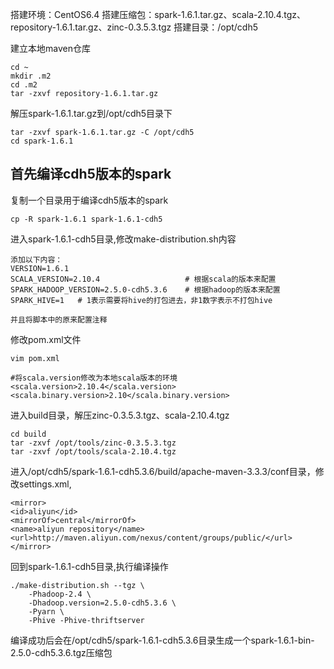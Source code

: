 搭建环境：CentOS6.4
搭建压缩包：spark-1.6.1.tar.gz、scala-2.10.4.tgz、repository-1.6.1.tar.gz、zinc-0.3.5.3.tgz
搭建目录：/opt/cdh5

建立本地maven仓库
```
cd ~
mkdir .m2
cd .m2
tar -zxvf repository-1.6.1.tar.gz
```

解压spark-1.6.1.tar.gz到/opt/cdh5目录下
```
tar -zxvf spark-1.6.1.tar.gz -C /opt/cdh5
cd spark-1.6.1
```

## 首先编译cdh5版本的spark
复制一个目录用于编译cdh5版本的spark
```
cp -R spark-1.6.1 spark-1.6.1-cdh5
```

进入spark-1.6.1-cdh5目录,修改make-distribution.sh内容
```
添加以下内容：
VERSION=1.6.1
SCALA_VERSION=2.10.4                   # 根据scala的版本来配置
SPARK_HADOOP_VERSION=2.5.0-cdh5.3.6    # 根据hadoop的版本来配置
SPARK_HIVE=1   # 1表示需要将hive的打包进去，非1数字表示不打包hive

并且将脚本中的原来配置注释
```

修改pom.xml文件
```
vim pom.xml

#将scala.version修改为本地scala版本的环境
<scala.version>2.10.4</scala.version>
<scala.binary.version>2.10</scala.binary.version>
```

进入build目录，解压zinc-0.3.5.3.tgz、scala-2.10.4.tgz
```
cd build
tar -zxvf /opt/tools/zinc-0.3.5.3.tgz
tar -zxvf /opt/tools/scala-2.10.4.tgz
```

进入/opt/cdh5/spark-1.6.1-cdh5.3.6/build/apache-maven-3.3.3/conf目录，修改settings.xml,
```
<mirror>
<id>aliyun</id>
<mirrorOf>central</mirrorOf>
<name>aliyun repository</name>
<url>http://maven.aliyun.com/nexus/content/groups/public/</url>
</mirror>
```


回到spark-1.6.1-cdh5目录,执行编译操作
```
./make-distribution.sh --tgz \
	-Phadoop-2.4 \
	-Dhadoop.version=2.5.0-cdh5.3.6 \
	-Pyarn \
	-Phive -Phive-thriftserver
```

编译成功后会在/opt/cdh5/spark-1.6.1-cdh5.3.6目录生成一个spark-1.6.1-bin-2.5.0-cdh5.3.6.tgz压缩包


